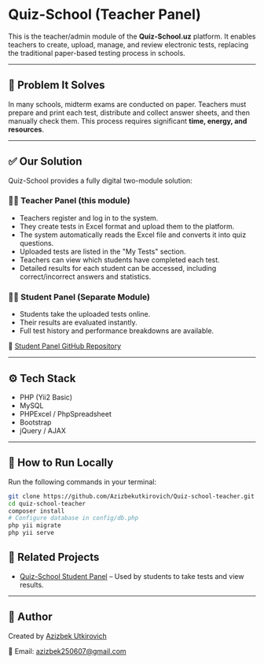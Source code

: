 # Quiz-School (Teacher Panel)

This is the teacher/admin module of the **Quiz-School.uz** platform. It enables teachers to create, upload, manage, and review electronic tests, replacing the traditional paper-based testing process in schools.

---

## 🧩 Problem It Solves

In many schools, midterm exams are conducted on paper. Teachers must prepare and print each test, distribute and collect answer sheets, and then manually check them. This process requires significant **time, energy, and resources**.

---

## ✅ Our Solution

Quiz-School provides a fully digital two-module solution:

### 👨‍🏫 Teacher Panel (this module)
- Teachers register and log in to the system.
- They create tests in Excel format and upload them to the platform.
- The system automatically reads the Excel file and converts it into quiz questions.
- Uploaded tests are listed in the "My Tests" section.
- Teachers can view which students have completed each test.
- Detailed results for each student can be accessed, including correct/incorrect answers and statistics.

### 🧑‍🎓 Student Panel (Separate Module)
- Students take the uploaded tests online.
- Their results are evaluated instantly.
- Full test history and performance breakdowns are available.

🔗 [Student Panel GitHub Repository](https://github.com/Azizbekutkirovich/Quiz-school)

---

## ⚙️ Tech Stack

- PHP (Yii2 Basic)
- MySQL
- PHPExcel / PhpSpreadsheet
- Bootstrap
- jQuery / AJAX

---

## 🚀 How to Run Locally

Run the following commands in your terminal:

```bash
git clone https://github.com/Azizbekutkirovich/Quiz-school-teacher.git
cd quiz-school-teacher
composer install
# Configure database in config/db.php
php yii migrate
php yii serve

```

## 📁 Related Projects

- [Quiz-School Student Panel](https://github.com/Azizbekutkirovich/Quiz-school) – Used by students to take tests and view results.

---

## 👤 Author

Created by [Azizbek Utkirovich](https://github.com/Azizbekutkirovich)

📧 Email: azizbek250607@gmail.com